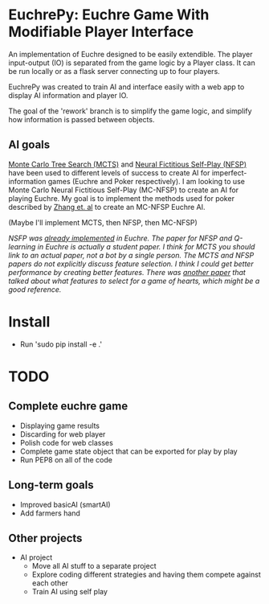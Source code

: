 # EuchrePy: Euchre Game With Modifiable Player Interface

An implementation of Euchre designed to be easily extendible. The player input-output (IO) is separated from the game logic by a Player class. It can be run locally or as a flask server connecting up to four players.

EuchrePy was created to train AI and interface easily with a web app to display AI information and player IO.

The goal of the 'rework' branch is to simplify the game logic, and simplify how information is passed between objects.

## AI goals

[Monte Carlo Tree Search (MCTS)](https://github.com/matgrioni/Euchre-bot) and [Neural Fictitious Self-Play (NFSP)](https://arxiv.org/pdf/1603.01121.pdf) have been used to different levels of success to create AI for imperfect-information games (Euchre and Poker respectively). I am looking to use Monte Carlo Neural Fictitious Self-Play (MC-NFSP) to create an AI for playing Euchre. My goal is to implement the methods used for poker described by [Zhang et. al](https://arxiv.org/pdf/1903.09569.pdf) to create an MC-NFSP Euchre AI.

(Maybe I'll implement MCTS, then NFSP, then MC-NFSP)

*NSFP was [already implemented](https://github.com/elipugh/euchre) in Euchre. The paper for NFSP and Q-learning in Euchre is actually a student paper. I think for MCTS you should link to an actual paper, not a bot by a single person. The MCTS and NFSP papers do not explicitly discuss feature selection. I think I could get better performance by creating better features. There was [another paper](https://sites.ualberta.ca/~amw8/hearts.pdf) that talked about what features to select for a game of hearts, which might be a good reference.*

# Install
- Run 'sudo pip install -e .'

# TODO

## Complete euchre game

- Displaying game results
- Discarding for web player
- Polish code for web classes
- Complete game state object that can be exported for play by play
- Run PEP8 on all of the code

## Long-term goals

- Improved basicAI (smartAI)
- Add farmers hand

## Other projects

- AI project
  - Move all AI stuff to a separate project
  - Explore coding different strategies and having them compete against each other
  - Train AI using self play
